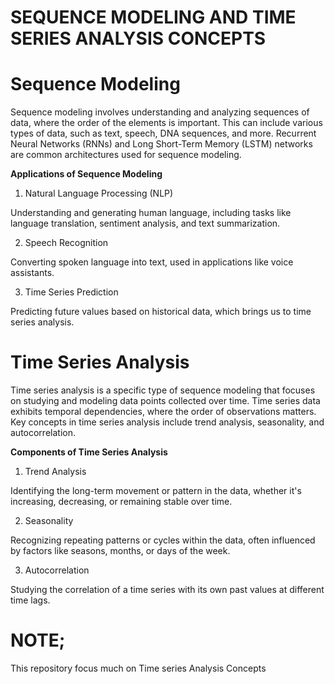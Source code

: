 # SEQUENCE MODELING AND TIME SERIES ANALYSIS CONCEPTS

# **Sequence Modeling**

Sequence modeling involves understanding and analyzing sequences of data, where the order of the elements is important. This can include various types of data, such as text, speech, DNA sequences, and more. Recurrent Neural Networks (RNNs) and Long Short-Term Memory (LSTM) networks are common architectures used for sequence modeling.

**Applications of Sequence Modeling**

1. Natural Language Processing (NLP)

Understanding and generating human language, including tasks like language translation, sentiment analysis, and text summarization.

2. Speech Recognition

Converting spoken language into text, used in applications like voice assistants.

3. Time Series Prediction

Predicting future values based on historical data, which brings us to time series analysis.

# **Time Series Analysis**

Time series analysis is a specific type of sequence modeling that focuses on studying and modeling data points collected over time. Time series data exhibits temporal dependencies, where the order of observations matters. Key concepts in time series analysis include trend analysis, seasonality, and autocorrelation.

**Components of Time Series Analysis**

1. Trend Analysis

Identifying the long-term movement or pattern in the data, whether it's increasing, decreasing, or remaining stable over time.

2. Seasonality

Recognizing repeating patterns or cycles within the data, often influenced by factors like seasons, months, or days of the week.

3. Autocorrelation
   
Studying the correlation of a time series with its own past values at different time lags.

# **NOTE;**

This repository focus much on Time series Analysis Concepts
